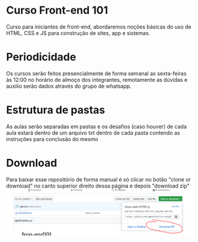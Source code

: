 # Curso Front-end 101
Curso para iniciantes de front-end, abordaremos noções básicas do uso de HTML, CSS e JS para construção de sites, app e sistemas.

# Periodicidade
Os cursos serão feitos presencialmente de forma semanal as sexta-feiras às 12:00 no horário de almoço dos integrantes, remotamente as dúvidas e auxilio serão dados através do grupo de whatsapp.

# Estrutura de pastas
As aulas serão separadas em pastas e os desafios (caso houver) de cada aula estará dentro de um arquivo txt dentro de cada pasta contendo as instruções para conclusão do mesmo

# Download
Para baixar esse repositório de forma manual é só clicar no botão "clone or download" no canto superior direito dessa página e depois "download zip"
![alt text](/download-img.PNG)

